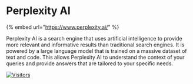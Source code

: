 # Perplexity AI

{% embed url="https://www.perplexity.ai/" %}

Perplexity AI is a search engine that uses artificial intelligence to provide more relevant and informative results than traditional search engines. It is powered by a large language model that is trained on a massive dataset of text and code. This allows Perplexity AI to understand the context of your queries and provide answers that are tailored to your specific needs.

[![Visitors](https://api.visitorbadge.io/api/visitors?path=https%3A%2F%2Fgithub.com%2Fdrshahizan\&labelColor=%23697689\&countColor=%23555555\&style=plastic)](https://visitorbadge.io/status?path=https%3A%2F%2Fgithub.com%2Fdrshahizan)
